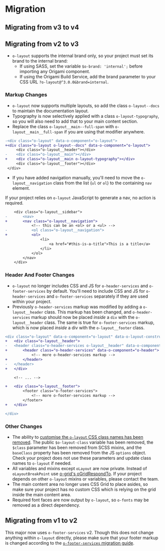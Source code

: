 # Migration

## Migrating from v3 to v4

## Migrating from v2 to v3

- `o-layout` supports the internal brand only, so your project must set its brand to the internal brand:
	- If using SASS, set the variable `$o-brand: 'internal';` before importing any Origami component.
	- If using the Origami Build Service, add the brand parameter to your CSS URL `?o-layout@^3.0.0&brand=internal`.

### Markup Changes

- `o-layout` now supports multiple layouts, so add the class `o-layout--docs` to maintain the documentation layout.
- Typography is now selectively applied with a class `o-layout-typography`, so you will also need to add that to your main content section.
- Replace the class `o-layout__main--full-span` with `o-layout__main__full-span` if you are using that modifier anywhere.

```diff
-<div class="o-layout" data-o-component="o-layout">
+<div class="o-layout o-layout--docs" data-o-component="o-layout">
   	 <div class="o-layout__header"></div>
-	 <div class="o-layout__main"></div>
+ 	 <div class="o-layout__main o-layout-typography"></div>
   	 <div class="o-layout__footer"></div>
 </div>
```

- If you have added navigation manually, you'll need to move the `o-layout__navigation` class from the list (`ul` or `ol`) to the containing `nav` element.

If your project relies on `o-layout` JavaScript to generate a nav, no action is required.

```diff
	<div class="o-layout__sidebar">
-		<nav>
+		<nav class="o-layout__navigation">
			<!-- this can be an <ol> or a <ul> -->
-			<ol class="o-layout__navigation">
+			<ol>
				<li>
					<a href="#this-is-a-title">This is a title</a>
				</li>
			</ol>
		</nav>
	</div>
```

### Header And Footer Changes

- `o-layout` no longer includes CSS and JS for `o-header-services` and `o-footer-services` by default. You'll need to include CSS and JS for `o-header-services` and `o-footer-services` separately if they are used within your project.
- Previously `o-header-services` markup was modified by adding a `o-layout__header` class. This markup has been changed, and `o-header-services` markup should now be placed _inside_ a `div` with the `o-layout__header` class. The same is true for `o-footer-services` markup, which is now placed _inside_ a div with the `o-layout__footer` class.

```diff
<div class="o-layout" data-o-component="o-layout" data-o-layout-construct-nav="false">
+	<div class="o-layout__header">
-	<header class="o-header-services o-layout__header" data-o-component="o-header">
+	    <header class="o-header-services" data-o-component="o-header">
		    <!-- more o-header-services markup -->
+       </header>
-	</header>
+	</div>

	<!-- ... -->

+	<div class="o-layout__footer">
		<footer class="o-footer-services">
			<!-- more o-footer-services markup -->
		</footer>
+	</div>

</div>
```

### Other Changes

- The ability to [customise the `o-layout` CSS class names has been removed](https://github.com/Financial-Times/origami-proposals/issues/4). The public `$o-layout-class` variable has been removed, the `$class` parameter has been removed from SCSS mixins, and the `baseClass` property has been removed from the JS `options` object. Check your project does not use these parameters and update class names to `o-layout` if needed.
- All variables and mixins except `oLayout` are now private. Instead of `oLayoutBreakPoint` use [o-grid's oGridRespondTo](https://registry.origami.ft.com/components/o-grid/sassdoc#o-grid-mixin-oGridRespondTo). If your project depends on other `o-layout` mixins or variables, please contact the team.
- The main content area no longer uses CSS Grid to place asides, so make sure your project has no custom CSS which is relying on the grid inside the main content area.
- Required font faces are now output by `o-layout`, so `o-fonts` may be removed as a direct dependency.

## Migrating from v1 to v2

This major now uses `o-footer-services` v2. Though this does not change anything within `o-layout` directly, please make sure that your footer markup is changed according to the [`o-footer-services` migration guide](https://github.com/Financial-Times/o-footer-services#migration-guide).
